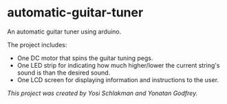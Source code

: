 # automatic-guitar-tuner
An automatic guitar tuner using arduino.


The project includes:
  - One DC motor that spins the guitar tuning pegs.
  - One LED strip for indicating how much higher/lower the current string's sound is than the desired sound.
  - One LCD screen for displaying information and instructions to the user.

*This project was created by Yosi Schlakman and Yonatan Godfrey.*
